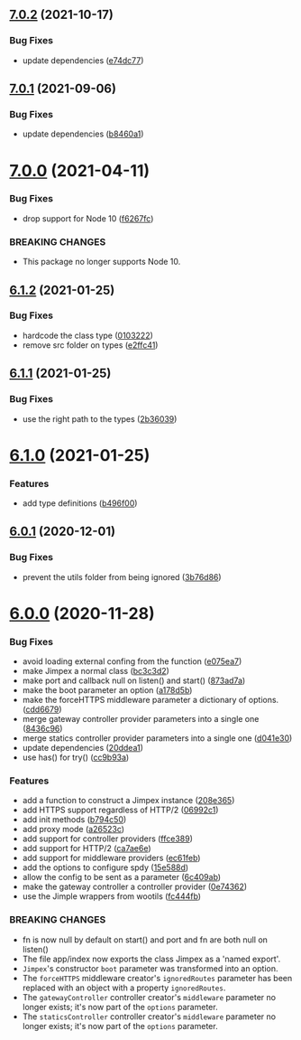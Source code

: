 ## [7.0.2](https://github.com/homer0/jimpex/compare/7.0.1...7.0.2) (2021-10-17)


### Bug Fixes

* update dependencies ([e74dc77](https://github.com/homer0/jimpex/commit/e74dc7743f9dccd233a89d550b15efd690b1f0cf))

## [7.0.1](https://github.com/homer0/jimpex/compare/7.0.0...7.0.1) (2021-09-06)


### Bug Fixes

* update dependencies ([b8460a1](https://github.com/homer0/jimpex/commit/b8460a1786221baa7089c41815857b9afcb0eeb2))

# [7.0.0](https://github.com/homer0/jimpex/compare/6.1.2...7.0.0) (2021-04-11)


### Bug Fixes

* drop support for Node 10 ([f6267fc](https://github.com/homer0/jimpex/commit/f6267fc9d3f6c00cd917303ce9c79b95298b8464))


### BREAKING CHANGES

* This package no longer supports Node 10.

## [6.1.2](https://github.com/homer0/jimpex/compare/6.1.1...6.1.2) (2021-01-25)


### Bug Fixes

* hardcode the class type ([0103222](https://github.com/homer0/jimpex/commit/0103222e009b98cc970ae48df980ef9b2b4d36e8))
* remove src folder on types ([e2ffc41](https://github.com/homer0/jimpex/commit/e2ffc41240a2076dfb877e8412998e0c0abd991b))

## [6.1.1](https://github.com/homer0/jimpex/compare/6.1.0...6.1.1) (2021-01-25)


### Bug Fixes

* use the right path to the types ([2b36039](https://github.com/homer0/jimpex/commit/2b36039d14bc2a9edefce39a48628b0db6e14101))

# [6.1.0](https://github.com/homer0/jimpex/compare/6.0.1...6.1.0) (2021-01-25)


### Features

* add type definitions ([b496f00](https://github.com/homer0/jimpex/commit/b496f00c4a99718a37a4ef9e13844d732364a22e))

## [6.0.1](https://github.com/homer0/jimpex/compare/6.0.0...6.0.1) (2020-12-01)


### Bug Fixes

* prevent the utils folder from being ignored ([3b76d86](https://github.com/homer0/jimpex/commit/3b76d86cdbe7b2804faa7778565249a489033908))

# [6.0.0](https://github.com/homer0/jimpex/compare/5.2.0...6.0.0) (2020-11-28)


### Bug Fixes

* avoid loading external confing from the function ([e075ea7](https://github.com/homer0/jimpex/commit/e075ea77e456c56f6f2455839dad508a8b8039a4))
* make Jimpex a normal class ([bc3c3d2](https://github.com/homer0/jimpex/commit/bc3c3d2a29c4676d50dabf3e8fb455dbf134d0ff))
* make port and callback null on listen() and start() ([873ad7a](https://github.com/homer0/jimpex/commit/873ad7a425973bd9ac08f4451712faf14af6a448))
* make the boot parameter an option ([a178d5b](https://github.com/homer0/jimpex/commit/a178d5b662832b70a88573f220a3c451ca353bfc))
* make the forceHTTPS middleware parameter a dictionary of options. ([cdd6679](https://github.com/homer0/jimpex/commit/cdd6679d521fb244d68a4a0145683760e967df07))
* merge gateway controller provider parameters into a single one ([8436c96](https://github.com/homer0/jimpex/commit/8436c9666d2be4d8b9cbe38054dbcdd57bad1375))
* merge statics controller provider parameters into a single one ([d041e30](https://github.com/homer0/jimpex/commit/d041e3044d6affd14092a9f779f13cc8c6fcd041))
* update dependencies ([20ddea1](https://github.com/homer0/jimpex/commit/20ddea1e1c37712d3b95460fda483ad3a80b474c))
* use has() for try() ([cc9b93a](https://github.com/homer0/jimpex/commit/cc9b93a34a92ac6ff9cc127b3feedd3e72e8156a))


### Features

* add a function to construct a Jimpex instance ([208e365](https://github.com/homer0/jimpex/commit/208e3656048289a04750d171c22753cd1da06f5e))
* add HTTPS support regardless of HTTP/2 ([06992c1](https://github.com/homer0/jimpex/commit/06992c1e67ed80767d8ec86278ba9060dafbcc24))
* add init methods ([b794c50](https://github.com/homer0/jimpex/commit/b794c50f60e91802eeceaba87659d30779be909f))
* add proxy mode ([a26523c](https://github.com/homer0/jimpex/commit/a26523c0e0f4f7272e9673530ca66038f10c9b60))
* add support for controller providers ([ffce389](https://github.com/homer0/jimpex/commit/ffce38950bbafbd161cc8dd44bfbfa6518c26863))
* add support for HTTP/2 ([ca7ae6e](https://github.com/homer0/jimpex/commit/ca7ae6e883308da03103d226b2bc70fed5b24e80))
* add support for middleware providers ([ec61feb](https://github.com/homer0/jimpex/commit/ec61feb0eb5c8ba0f24e8b9a2de3c775319f18f1))
* add the options to configure spdy ([15e588d](https://github.com/homer0/jimpex/commit/15e588d6c10ccc433b26e127dfcb950a17ec9f6e))
* allow the config to be sent as a parameter ([6c409ab](https://github.com/homer0/jimpex/commit/6c409aba908a22134acb9a84c17e74c9b55f7af5))
* make the gateway controller a controller provider ([0e74362](https://github.com/homer0/jimpex/commit/0e743629f14cc42624e86faf46252928854205ae))
* use the Jimple wrappers from wootils ([fc444fb](https://github.com/homer0/jimpex/commit/fc444fba0ca7c80a19ca222d2e19ae2d84cc3f13))


### BREAKING CHANGES

* fn is now null by default on start() and port and fn are both null on listen()
* The file app/index now exports the class Jimpex as a 'named export'.
* `Jimpex`'s constructor `boot` parameter was transformed
into an option.
* The `forceHTTPS` middleware creator's `ignoredRoutes` parameter has been
replaced with an object with a property `ignoredRoutes`.
* The `gatewayController` controller creator's `middleware` parameter no
longer exists; it's now part of the `options` parameter.
* The `staticsController` controller creator's `middleware` parameter no
longer exists; it's now part of the `options` parameter.
